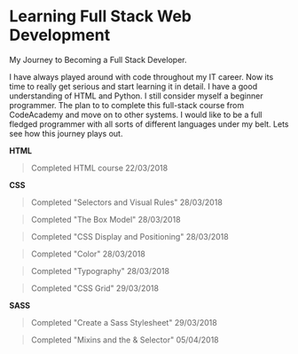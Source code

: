 # Learning Full Stack Web Development

My Journey to Becoming a Full Stack Developer.

I have always played around with code throughout my IT career. Now its time to really get serious and start learning it in detail. I have a good understanding of HTML and Python. I still consider myself a beginner programmer. The plan to to complete this full-stack course from CodeAcademy and move on to other systems. I would like to be a full fledged programmer with all sorts of different languages under my belt. Lets see how this journey plays out. 

**HTML**

> Completed HTML course 22/03/2018

**CSS**

> Completed "Selectors and Visual Rules" 28/03/2018

> Completed "The Box Model" 28/03/2018

> Completed "CSS Display and Positioning" 28/03/2018

> Completed "Color" 28/03/2018

> Completed "Typography" 28/03/2018

> Completed "CSS Grid" 29/03/2018

**SASS**

> Completed "Create a Sass Stylesheet" 29/03/2018

> Completed "Mixins and the & Selector" 05/04/2018
